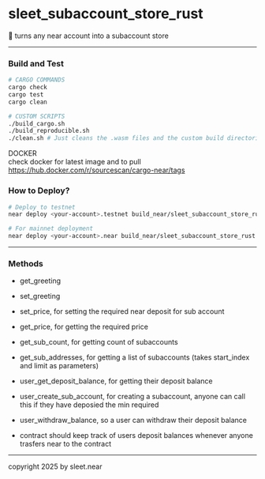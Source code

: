 # sleet_subaccount_store_rust

📝 turns any near account into a subaccount store

---

### Build and Test

```bash
# CARGO COMMANDS
cargo check
cargo test
cargo clean

# CUSTOM SCRIPTS
./build_cargo.sh
./build_reproducible.sh
./clean.sh # Just cleans the .wasm files and the custom build directories
```

DOCKER
<br/>
check docker for latest image and to pull
<br/>
https://hub.docker.com/r/sourcescan/cargo-near/tags


###  How to Deploy?

```bash
# Deploy to testnet
near deploy <your-account>.testnet build_near/sleet_subaccount_store_rust.wasm

# For mainnet deployment
near deploy <your-account>.near build_near/sleet_subaccount_store_rust.wasm
```

---


### Methods

- get_greeting
- set_greeting

- set_price, for setting the required near deposit for sub account
- get_price, for getting the required price
- get_sub_count, for getting count of subaccounts
- get_sub_addresses, for getting a list of subaccounts (takes start_index and limit as parameters)
- user_get_deposit_balance, for getting their deposit balance
- user_create_sub_account, for creating a subaccount, anyone can call this if they have deposied the min required
- user_withdraw_balance, so a user can withdraw their deposit balance
- contract should keep track of users deposit balances whenever anyone trasfers near to the contract




---

copyright 2025 by sleet.near
